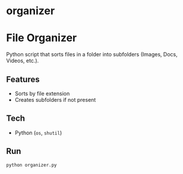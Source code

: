 # organizer
# File Organizer

Python script that sorts files in a folder into subfolders (Images, Docs, Videos, etc.).

## Features
- Sorts by file extension
- Creates subfolders if not present

## Tech
- Python (`os`, `shutil`)

## Run
```bash
python organizer.py
